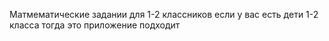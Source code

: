 Матмематические задании для 1-2 классников
если у вас есть дети 1-2 класса тогда это приложение подходит
